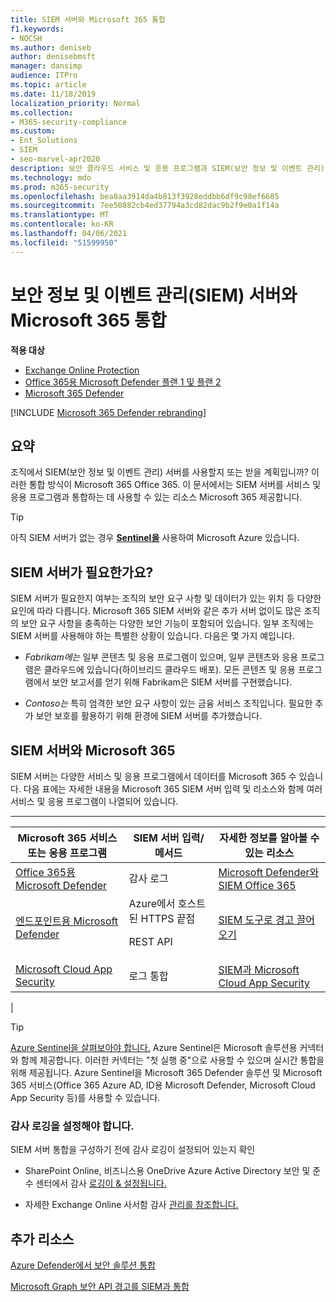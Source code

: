 ```yaml
---
title: SIEM 서버와 Microsoft 365 통합
f1.keywords:
- NOCSH
ms.author: deniseb
author: denisebmsft
manager: dansimp
audience: ITPro
ms.topic: article
ms.date: 11/18/2019
localization_priority: Normal
ms.collection:
- M365-security-compliance
ms.custom:
- Ent_Solutions
- SIEM
- seo-marvel-apr2020
description: 보안 클라우드 서비스 및 응용 프로그램과 SIEM(보안 정보 및 이벤트 관리) 서버 Microsoft 365 개요를 참조하세요.
ms.technology: mdo
ms.prod: m365-security
ms.openlocfilehash: bea8aa3914da4b813f3928eddbb6df9c98ef6605
ms.sourcegitcommit: 7ee50882cb4ed37794a3cd82dac9b2f9e0a1f14a
ms.translationtype: MT
ms.contentlocale: ko-KR
ms.lasthandoff: 04/06/2021
ms.locfileid: "51599950"
---
```

# <a name="security-information-and-event-management-siem-server-integration-with-microsoft-365-services-and-applications"></a>보안 정보 및 이벤트 관리(SIEM) 서버와 Microsoft 365 통합

**적용 대상**
- [Exchange Online Protection](exchange-online-protection-overview.md)
- [Office 365용 Microsoft Defender 플랜 1 및 플랜 2](defender-for-office-365.md)
- [Microsoft 365 Defender](../defender/microsoft-365-defender.md)

[!INCLUDE [Microsoft 365 Defender rebranding](../includes/microsoft-defender-for-office.md)]

## <a name="summary"></a>요약

조직에서 SIEM(보안 정보 및 이벤트 관리) 서버를 사용할지 또는 받을 계획입니까? 이러한 통합 방식이 Microsoft 365 Office 365. 이 문서에서는 SIEM 서버를 서비스 및 응용 프로그램과 통합하는 데 사용할 수 있는 리소스 Microsoft 365 제공합니다.

> [!TIP]
> 아직 SIEM 서버가 없는 경우 **[Sentinel을](/azure/sentinel/overview)** 사용하여 Microsoft Azure 있습니다.

## <a name="do-i-need-a-siem-server"></a>SIEM 서버가 필요한가요?

SIEM 서버가 필요한지 여부는 조직의 보안 요구 사항 및 데이터가 있는 위치 등 다양한 요인에 따라 다릅니다. Microsoft 365 SIEM 서버와 같은 추가 서버 없이도 많은 조직의 보안 요구 사항을 충족하는 다양한 보안 기능이 포함되어 있습니다. 일부 조직에는 SIEM 서버를 사용해야 하는 특별한 상황이 있습니다. 다음은 몇 가지 예입니다.

- *Fabrikam에는* 일부 콘텐츠 및 응용 프로그램이 있으며, 일부 콘텐츠와 응용 프로그램은 클라우드에 있습니다(하이브리드 클라우드 배포). 모든 콘텐츠 및 응용 프로그램에서 보안 보고서를 얻기 위해 Fabrikam은 SIEM 서버를 구현했습니다.

- *Contoso는* 특히 엄격한 보안 요구 사항이 있는 금융 서비스 조직입니다. 필요한 추가 보안 보호를 활용하기 위해 환경에 SIEM 서버를 추가했습니다.

## <a name="siem-server-integration-with-microsoft-365"></a>SIEM 서버와 Microsoft 365

SIEM 서버는 다양한 서비스 및 응용 프로그램에서 데이터를 Microsoft 365 수 있습니다. 다음 표에는 자세한 내용을 Microsoft 365 SIEM 서버 입력 및 리소스와 함께 여러 서비스 및 응용 프로그램이 나열되어 있습니다.

****

|Microsoft 365 서비스 또는 응용 프로그램|SIEM 서버 입력/메서드|자세한 정보를 알아볼 수 있는 리소스|
|---|---|---|
|[Office 365용 Microsoft Defender](defender-for-office-365.md)|감사 로그|[Microsoft Defender와 SIEM Office 365](siem-integration-with-office-365-ti.md)|
|[엔드포인트용 Microsoft Defender](/windows/security/threat-protection/) |Azure에서 호스트된 HTTPS 끝점 <p> REST API|[SIEM 도구로 경고 끌어오기](../defender-endpoint/configure-siem.md)|
|[Microsoft Cloud App Security](/cloud-app-security/what-is-cloud-app-security)|로그 통합|[SIEM과 Microsoft Cloud App Security](/cloud-app-security/siem)|
|

> [!TIP]
> [Azure Sentinel을 살펴보아야 합니다.](/azure/sentinel/overview) Azure Sentinel은 Microsoft 솔루션용 커넥터와 함께 제공합니다. 이러한 커넥터는 "첫 실행 중"으로 사용할 수 있으며 실시간 통합을 위해 제공됩니다. Azure Sentinel을 Microsoft 365 Defender 솔루션 및 Microsoft 365 서비스(Office 365 Azure AD, ID용 Microsoft Defender, Microsoft Cloud App Security 등)를 사용할 수 있습니다.

### <a name="audit-logging-must-be-turned-on"></a>감사 로깅을 설정해야 합니다.

SIEM 서버 통합을 구성하기 전에 감사 로깅이 설정되어 있는지 확인

- SharePoint Online, 비즈니스용 OneDrive Azure Active Directory 보안 및 준수 센터에서 감사 [로깅이 & 설정됩니다.](../../compliance/turn-audit-log-search-on-or-off.md)

- 자세한 Exchange Online 사서함 감사 [관리를 참조합니다.](../../compliance/enable-mailbox-auditing.md)

## <a name="more-resources"></a>추가 리소스

[Azure Defender에서 보안 솔루션 통합](/azure/security-center/security-center-partner-integration#exporting-data-to-a-siem)

[Microsoft Graph 보안 API 경고를 SIEM과 통합](/graph/security-integration)